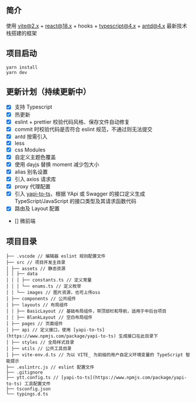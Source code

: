 ## 简介

使用 vite@2.x + react@18.x + hooks + typescript@4.x + antd@4.x 最新技术栈搭建的框架

## 项目启动

```
yarn install
yarn dev
```

## 更新计划（持续更新中）

- [x] 支持 Typescript
- [x] 热更新
- [x] eslint + prettier 校验代码风格、保存文件自动修复
- [x] commit 时校验代码是否符合 eslint 规范，不通过则无法提交
- [x] antd 按需引入
- [x] less
- [x] css Modules
- [x] 自定义主题色覆盖
- [x] 使用 dayjs 替换 moment 减少包大小
- [x] alias 别名设置
- [x] 引入 axios 请求库
- [x] proxy 代理配置
- [x] 引入 [yapi-to-ts](https://www.npmjs.com/package/yapi-to-ts)，根据 YApi 或 Swagger 的接口定义生成 TypeScript/JavaScript 的接口类型及其请求函数代码
- [x] 路由及 Layout 配置
- [] 微前端

## 项目目录

```
├── .vscode // 编辑器 eslint 规则配置文件
├── src // 项目开发主目录
│ ├── assets // 静态资源
│ │ ├── data
│ │ │ ├── constants.ts // 定义常量
│ │ │ └── enums.ts // 定义枚举
│ │ └── images // 图片资源，也可上传oss
│ ├── components // 公共组件
│ ├── layouts // 布局组件
│ │ ├── BasicLayout // 基础布局组件，带顶部栏和导航，适用于中后台项目
│ │ ├── BlankLayout // 空白布局组件
│ ├── pages // 页面组件
│ ├── api // 定义接口，使用 [yapi-to-ts](https://www.npmjs.com/package/yapi-to-ts) 生成接口在此目录下
│ ├── styles // 全局样式目录
│ ├── utils // 公共工具目录
│ ├── vite-env.d.ts // 为以 VITE_ 为前缀的用户自定义环境变量的 TypeScript 智能提示
├── .eslintrc.js // eslint 配置文件
├── .gitignore
├── ytt.config.ts // [yapi-to-ts](https://www.npmjs.com/package/yapi-to-ts) 工具配置文件
├── tsconfig.json
└── typings.d.ts

```

